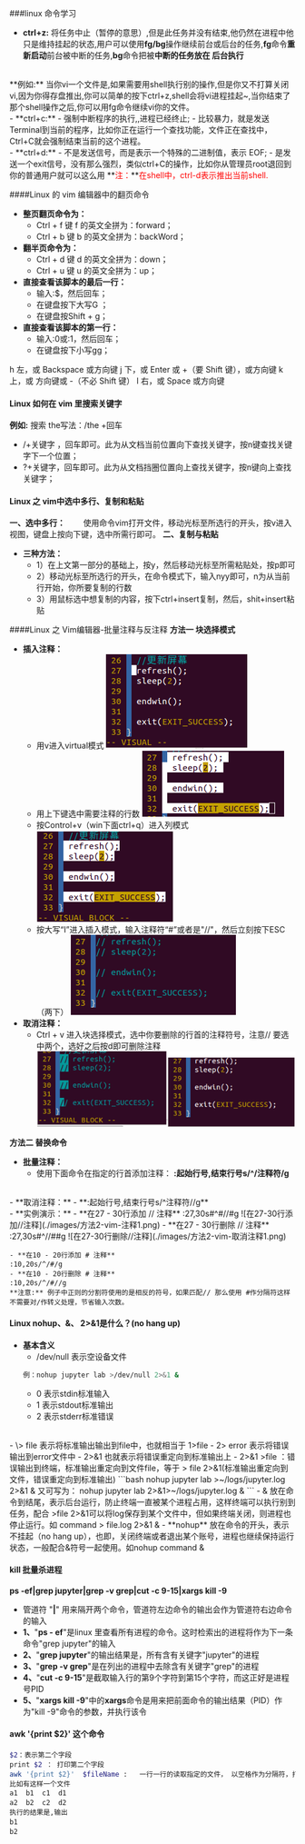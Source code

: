 ###linux 命令学习
- **ctrl+z:** 将任务中止（暂停的意思）,但是此任务并没有结束,他仍然在进程中他只是维持挂起的状态,用户可以使用**fg/bg**操作继续前台或后台的任务,**fg**命令**重新启动**前台被中断的任务,**bg**命令把被**中断的任务放在
后台执行**
<br>
**例如:** 当你vi一个文件是,如果需要用shell执行别的操作,但是你又不打算关闭vi,因为你得存盘推出,你可以简单的按下ctrl+z,shell会将vi进程挂起~,当你结束了那个shell操作之后,你可以用fg命令继续vi你的文件。
<br>
- **ctrl+c:** 
    - 强制中断程序的执行,,进程已经终止;
    - 比较暴力，就是发送Terminal到当前的程序，比如你正在运行一个查找功能，文件正在查找中，Ctrl+C就会强制结束当前的这个进程。
<br>
- **ctrl+d:** 
    - 不是发送信号，而是表示一个特殊的二进制值，表示 EOF;
    - 是发送一个exit信号，没有那么强烈，类似ctrl+C的操作，比如你从管理员root退回到你的普通用户就可以这么用
**<font color=red>注：</font>**<font color=red>在shell中，ctrl-d表示推出当前shell.</font>

####Linux 的 vim 编辑器中的翻页命令
- **整页翻页命令为：** 
    - Ctrl + f 键   f 的英文全拼为：forward；
    - Ctrl + b 键  b 的英文全拼为：backWord；
- **翻半页命令为：** 
    - Ctrl + d 键  d 的英文全拼为：down；
    - Ctrl + u 键  u 的英文全拼为：up；
- **直接查看该脚本的最后一行：**
    - 输入:$，然后回车；
    - 在键盘按下大写G ；
    - 在键盘按Shift + g；
- **直接查看该脚本的第一行：**
    - 输入:0或:1，然后回车；
    - 在键盘按下小写gg；

h  左，或 Backspace 或方向键
j  下，或 Enter 或 +（要 Shift 键），或方向键
k  上，或 方向键或 -（不必 Shift 键）
l  右，或 Space 或方向键

#### Linux 如何在 vim 里搜索关键字
**例如:** 搜索 the写法：/the     +回车
- /+关键字 ，回车即可。此为从文档当前位置向下查找关键字，按n键查找关键字下一个位置；
- ?+关键字，回车即可。此为从文档挡圈位置向上查找关键字，按n键向上查找关键字；

#### Linux 之 vim中选中多行、复制和粘贴
**一、选中多行：**
&emsp;&emsp;使用命令vim打开文件，移动光标至所选行的开头，按v进入视图，键盘上按向下键，选中所需行即可。
**二、复制与粘贴**
- **三种方法：**
    - 1）在上文第一部分的基础上，按y，然后移动光标至所需粘贴处，按p即可
    - 2）移动光标至所选行的开头，在命令模式下，输入nyy即可，n为从当前行开始，你所要复制的行数
    - 3）用鼠标选中想复制的内容，按下ctrl+insert复制，然后，shit+insert粘贴

####Linux 之 Vim编辑器-批量注释与反注释
**方法一 块选择模式**
- **插入注释：**
    - 用v进入virtual模式
    ![进入virtual模式](./images/vim-注释1.png)
    - 用上下键选中需要注释的行数
    ![选中需要注释的行数](./images/vim-注释2.png)
    - 按Control+v（win下面ctrl+q）进入列模式
    ![进入列模式](./images/vim-注释3.png)
    - 按大写“I”进入插入模式，输入注释符“#”或者是"//"，然后立刻按下ESC（两下）
    ![插入模式](./images/vim-注释4.png)
- **取消注释：**
    - Ctrl + v 进入块选择模式，选中你要删除的行首的注释符号，注意// 要选中两个，选好之后按d即可删除注释
    ![取消注释](./images/vim-取消注释1.png)

**方法二 替换命令**
- **批量注释：**
    - 使用下面命令在指定的行首添加注释：
    **:起始行号,结束行号s/^/注释符/g**
<br>
- **取消注释：**
    - **:起始行号,结束行号s/^注释符//g**
<br>
- **实例演示：**
    - **在27 - 30行添加 // 注释**
    :27,30s#^#//#g
    ![在27-30行添加//注释](./images/方法2-vim-注释1.png)
    - **在27 - 30行删除 // 注释**
    :27,30s#^//##g
    ![在27-30行删除//注释](./images/方法2-vim-取消注释1.png)

    - **在10 - 20行添加 # 注释**
    :10,20s/^/#/g
    - **在10 - 20行删除 # 注释**
    :10,20s/^/#//g
    **注意:** 例子中正则的分割符使用的是相反的符号，如果匹配// 那么使用 #作分隔符这样不需要对/作转义处理，节省输入次数。

#### Linux nohup、&、 2>&1是什么？(no hang up)

- **基本含义**
    - /dev/null 表示空设备文件
    ```bash
    例：nohup jupyter lab >/dev/null 2>&1 & 
    ```
    - 0 表示stdin标准输入
    - 1 表示stdout标准输出
    - 2 表示stderr标准错误
<br>
- \> file 表示将标准输出输出到file中，也就相当于 1>file
- 2> error 表示将错误输出到error文件中
- 2>&1 也就表示将错误重定向到标准输出上
- 2>&1 >file ：错误输出到终端，标准输出重定向到文件file，等于 > file 2>&1(标准输出重定向到文件，错误重定向到标准输出)
```bash 
nohup jupyter lab >~/logs/jupyter.log 2>&1 & 
又可写为：
nohup jupyter lab 2>&1>~/logs/jupyter.log & 
```
- & 放在命令到结尾，表示后台运行，防止终端一直被某个进程占用，这样终端可以执行别到任务，配合 >file 2>&1可以将log保存到某个文件中，但如果终端关闭，则进程也停止运行。如 command > file.log 2>&1 &
- **nohup** 放在命令的开头，表示不挂起（no hang up），也即，关闭终端或者退出某个账号，进程也继续保持运行状态，一般配合&符号一起使用。如nohup command &

#### kill 批量杀进程
**ps -ef|grep jupyter|grep -v grep|cut -c 9-15|xargs kill -9**
- 管道符 "**|**" 用来隔开两个命令，管道符左边命令的输出会作为管道符右边命令的输入
- **1、**"**ps - ef**"是linux 里查看所有进程的命令。这时检索出的进程将作为下一条命令"grep jupyter"的输入
- **2、**"**grep jupyter**"的输出结果是，所有含有关键字"jupyter"的进程
- **3、**"**grep -v grep**"是在列出的进程中去除含有关键字"grep"的进程
- **4、**"**cut -c 9-15**"是截取输入行的第9个字符到第15个字符，而这正好是进程号PID
- **5、**"**xargs kill -9**"中的**xargs**命令是用来把前面命令的输出结果（PID）作为"kill -9"命令的参数，并执行该令

#### awk '{print $2}' 这个命令
```bash
$2：表示第二个字段
print $2 ： 打印第二个字段
awk '{print $2}'  $fileName :   一行一行的读取指定的文件， 以空格作为分隔符，打印第二个字段
比如有这样一个文件
a1  b1  c1  d1
a2  b2  c2  d2
执行的结果是,输出
b1
b2
```
